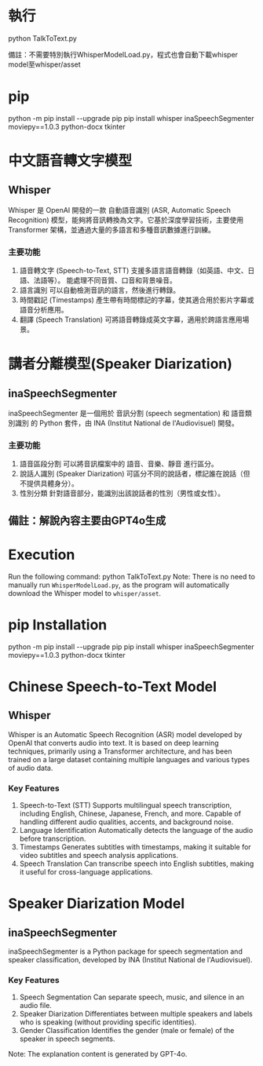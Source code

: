 # 執行
python TalkToText.py

備註：不需要特別執行WhisperModelLoad.py，程式也會自動下載whisper model至whisper/asset

# pip
python -m pip install --upgrade pip
pip install whisper inaSpeechSegmenter moviepy==1.0.3 python-docx tkinter

# 中文語音轉文字模型
## Whisper
Whisper 是 OpenAI 開發的一款 自動語音識別 (ASR, Automatic Speech Recognition) 模型，能夠將音訊轉換為文字。它基於深度學習技術，主要使用 Transformer 架構，並通過大量的多語言和多種音訊數據進行訓練。
### 主要功能
1. 語音轉文字 (Speech-to-Text, STT)
支援多語言語音轉錄（如英語、中文、日語、法語等）。
能處理不同音質、口音和背景噪音。
2. 語言識別
可以自動檢測音訊的語言，然後進行轉錄。
3. 時間戳記 (Timestamps)
產生帶有時間標記的字幕，使其適合用於影片字幕或語音分析應用。
4. 翻譯 (Speech Translation)
可將語音轉錄成英文字幕，適用於跨語言應用場景。

# 講者分離模型(Speaker Diarization)
## inaSpeechSegmenter
inaSpeechSegmenter 是一個用於 音訊分割 (speech segmentation) 和 語音類別識別 的 Python 套件，由 INA (Institut National de l'Audiovisuel) 開發。
### 主要功能
1. 語音區段分割
可以將音訊檔案中的 語音、音樂、靜音 進行區分。
2. 說話人識別 (Speaker Diarization)
可區分不同的說話者，標記誰在說話（但不提供具體身分）。
3. 性別分類
針對語音部分，能識別出該說話者的性別（男性或女性）。

備註：解說內容主要由GPT4o生成
---
# Execution
Run the following command:
python TalkToText.py
Note: There is no need to manually run `WhisperModelLoad.py`, as the program will automatically download the Whisper model to `whisper/asset`.

# pip Installation
python -m pip install --upgrade pip
pip install whisper inaSpeechSegmenter moviepy==1.0.3 python-docx tkinter

# Chinese Speech-to-Text Model
## Whisper
Whisper is an Automatic Speech Recognition (ASR) model developed by OpenAI that converts audio into text. It is based on deep learning techniques, primarily using a Transformer architecture, and has been trained on a large dataset containing multiple languages and various types of audio data.

### Key Features
1. Speech-to-Text (STT)
Supports multilingual speech transcription, including English, Chinese, Japanese, French, and more.
Capable of handling different audio qualities, accents, and background noise.
2. Language Identification
Automatically detects the language of the audio before transcription.
3. Timestamps
Generates subtitles with timestamps, making it suitable for video subtitles and speech analysis applications.
4. Speech Translation
Can transcribe speech into English subtitles, making it useful for cross-language applications.

# Speaker Diarization Model
## inaSpeechSegmenter
inaSpeechSegmenter is a Python package for speech segmentation and speaker classification, developed by INA (Institut National de l'Audiovisuel).

### Key Features
1. Speech Segmentation
Can separate speech, music, and silence in an audio file.
2. Speaker Diarization
Differentiates between multiple speakers and labels who is speaking (without providing specific identities).
3. Gender Classification
Identifies the gender (male or female) of the speaker in speech segments.

Note: The explanation content is generated by GPT-4o.
